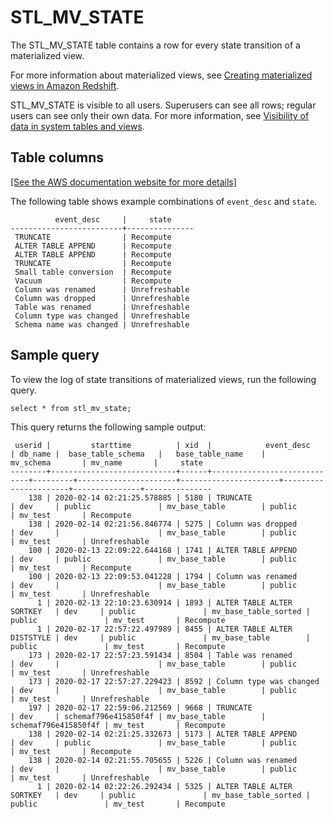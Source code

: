 # STL\_MV\_STATE<a name="r_STL_MV_STATE"></a>

The STL\_MV\_STATE table contains a row for every state transition of a materialized view\. 

For more information about materialized views, see [Creating materialized views in Amazon Redshift](materialized-view-overview.md)\.

STL\_MV\_STATE is visible to all users\. Superusers can see all rows; regular users can see only their own data\. For more information, see [Visibility of data in system tables and views](c_visibility-of-data.md)\.

## Table columns<a name="r_STL_MV_STATE-table-columns"></a>

[\[See the AWS documentation website for more details\]](http://docs.aws.amazon.com/redshift/latest/dg/r_STL_MV_STATE.html)

The following table shows example combinations of `event_desc` and `state`\.

```
          event_desc     |     state
-------------------------+---------------
 TRUNCATE                | Recompute
 ALTER TABLE APPEND      | Recompute
 ALTER TABLE APPEND      | Recompute
 TRUNCATE                | Recompute
 Small table conversion  | Recompute
 Vacuum                  | Recompute
 Column was renamed      | Unrefreshable
 Column was dropped      | Unrefreshable
 Table was renamed       | Unrefreshable
 Column type was changed | Unrefreshable
 Schema name was changed | Unrefreshable
```

## Sample query<a name="r_STL_MV_STATE-sample-query"></a>

To view the log of state transitions of materialized views, run the following query\. 

```
select * from stl_mv_state;
```

This query returns the following sample output: 

```
 userid |         starttime          | xid  |            event_desc       | db_name |  base_table_schema   |   base_table_name    |      mv_schema       | mv_name       |     state
--------+----------------------------+------+-----------------------------+---------+----------------------+----------------------+----------------------+---------------+---------------
    138 | 2020-02-14 02:21:25.578885 | 5180 | TRUNCATE                    | dev     | public               | mv_base_table        | public               | mv_test       | Recompute
    138 | 2020-02-14 02:21:56.846774 | 5275 | Column was dropped          | dev     |                      | mv_base_table        | public               | mv_test       | Unrefreshable
    100 | 2020-02-13 22:09:22.644168 | 1741 | ALTER TABLE APPEND          | dev     | public               | mv_base_table        | public               | mv_test       | Recompute
    100 | 2020-02-13 22:09:53.041228 | 1794 | Column was renamed          | dev     |                      | mv_base_table        | public               | mv_test       | Unrefreshable
      1 | 2020-02-13 22:10:23.630914 | 1893 | ALTER TABLE ALTER SORTKEY   | dev     | public               | mv_base_table_sorted | public               | mv_test       | Recompute
      1 | 2020-02-17 22:57:22.497989 | 8455 | ALTER TABLE ALTER DISTSTYLE | dev     | public               | mv_base_table        | public               | mv_test       | Recompute
    173 | 2020-02-17 22:57:23.591434 | 8504 | Table was renamed           | dev     |                      | mv_base_table        | public               | mv_test       | Unrefreshable
    173 | 2020-02-17 22:57:27.229423 | 8592 | Column type was changed     | dev     |                      | mv_base_table        | public               | mv_test       | Unrefreshable
    197 | 2020-02-17 22:59:06.212569 | 9668 | TRUNCATE                    | dev     | schemaf796e415850f4f | mv_base_table        | schemaf796e415850f4f | mv_test       | Recompute
    138 | 2020-02-14 02:21:25.332673 | 5173 | ALTER TABLE APPEND          | dev     | public               | mv_base_table        | public               | mv_test       | Recompute
    138 | 2020-02-14 02:21:55.705655 | 5226 | Column was renamed          | dev     |                      | mv_base_table        | public               | mv_test       | Unrefreshable
      1 | 2020-02-14 02:22:26.292434 | 5325 | ALTER TABLE ALTER SORTKEY   | dev     | public               | mv_base_table_sorted | public               | mv_test       | Recompute
```